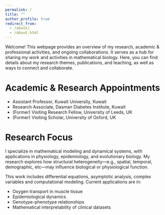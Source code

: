```yaml
---
permalink: /
title: ""
author_profile: true
redirect_from: 
  - /about/
  - /about.html
---
```


Welcome! This webpage provides an overview of my research, academic & professional activities, and ongoing collaborations. It serves as a hub for sharing my work and activities in mathematical biology. Here, you can find details about my research themes, publications, and teaching, as well as ways to connect and collaborate.

Academic & Research Appointments
======
- Assistant Professor, Kuwait University, Kuwait
- Research Associate, Dasman Diabetes Institute, Kuwait
- (Former) Visiting Research Fellow, University of Leeds, UK
- (Former) Visiting Scholar, University of Oxford, UK  

Research Focus
======
I specialize in mathematical modeling and dynamical systems, with applications in physiology, epidemiology, and evolutionary biology. My research explores how structural heterogeneity—e.g., spatial, temporal, demographic, etc—may influence biological or physiological function.  

This work includes differential equations, asymptotic analysis, complex variables and computational modeling. Current applications are in:  
- Oxygen transport in muscle tissue  
- Epidemiological dynamics  
- Genotype-phenotype relationships  
- Mathematical interpretability of clinical datasets  
 
